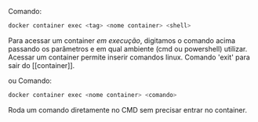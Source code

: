 Comando:
```bash
docker container exec <tag> <nome container> <shell>
```

Para acessar um container *em execução*, digitamos o comando acima passando os parâmetros e em qual ambiente (cmd ou powershell) utilizar. Acessar um container permite inserir comandos linux. Comando 'exit' para sair do [[container]].

ou
Comando:
```bash
docker container exec <nome container> <comando>
```
Roda um comando diretamente no CMD sem precisar entrar no container.